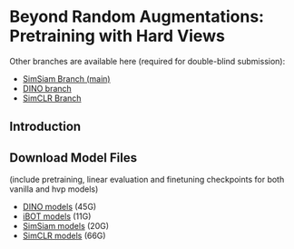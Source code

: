# Beyond Random Augmentations: Pretraining with Hard Views

Other branches are available here (required for double-blind submission):
- [SimSiam Branch (main)](https://anonymous.4open.science/r/pretraining-hard-views/)
- [DINO branch](https://anonymous.4open.science/r/pretraining-hard-views-dino/)
- [SimCLR Branch](https://anonymous.4open.science/r/pretraining-hard-views-simclr/)

## Introduction

## Download Model Files
(include pretraining, linear evaluation and finetuning checkpoints for both vanilla and hvp models)
- [DINO models](https://shorturl.at/ceA38) (45G)
- [iBOT models](https://shorturl.at/pGS28) (11G)
- [SimSiam models](https://shorturl.at/rxCKO) (20G)
- [SimCLR models](https://shorturl.at/dBDV7) (66G)
